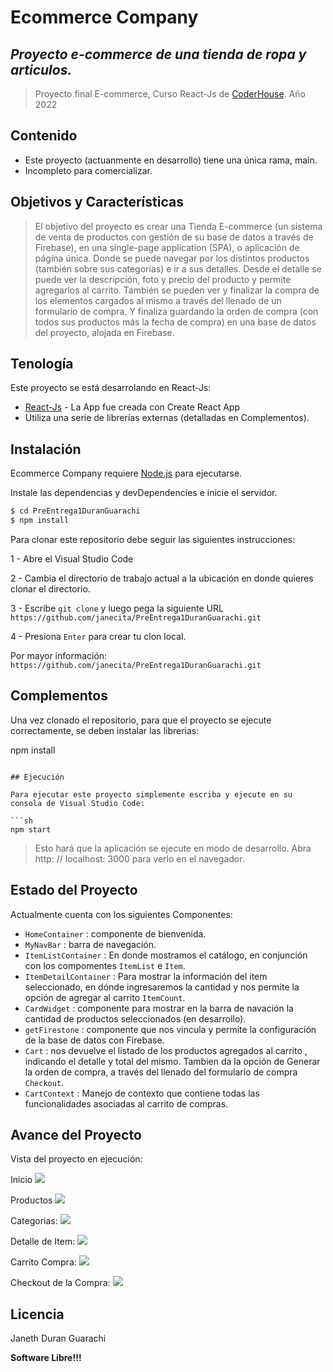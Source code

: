 # Ecommerce Company
## _Proyecto e-commerce de una tienda de ropa y articulos._
> Proyecto final E-commerce, Curso React-Js de [CoderHouse](https://www.coderhouse.com/). Año 2022 

## Contenido
- Este proyecto (actuanmente en desarrollo) tiene una única rama, main.
- Incompleto para comercializar.

## Objetivos y Características

> El objetivo del proyecto es crear una Tienda  E-commerce  (un sistema de venta de productos con gestión de 
> su base de datos a través de Firebase), en una single-page application (SPA), o aplicación de página única. 
>Donde se puede navegar por los distintos productos (también sobre sus categorías)
>e ir a sus detalles. Desde el detalle se puede ver la descripción, foto y precio del producto y permite 
>agregarlos al carrito. También se pueden ver y finalizar la compra de
>los elementos cargados al mismo a través del llenado de un formulario de compra. Y finaliza guardando la orden
>de compra (con todos sus productos más la fecha de compra) en una base de datos del proyecto, alojada en Firebase.


## Tenología

Este proyecto se está desarrolando en React-Js:

- [React-Js](https://create-react-app.dev/) - La App fue creada con Create React App
- Utiliza una serie de librerías externas (detalladas en Complementos).

## Instalación

Ecommerce Company requiere [Node.js](https://nodejs.org/en/) para ejecutarse.

Instale las dependencias y devDependencies e inicie el servidor.

```sh
$ cd PreEntrega1DuranGuarachi
$ npm install

```

Para clonar este repositorio debe seguir las siguientes instrucciones:

1 - Abre el Visual Studio Code

2 - Cambia el directorio de trabajo actual a la ubicación en donde quieres clonar el directorio.

3 - Escribe `git clone` y luego pega la siguiente URL `https://github.com/janecita/PreEntrega1DuranGuarachi.git`

4 - Presiona `Enter` para crear tu clon local.

Por mayor información: `https://github.com/janecita/PreEntrega1DuranGuarachi.git`

## Complementos

Una vez clonado el repositorio, para que el proyecto se ejecute correctamente, se deben instalar las  librerias:

npm install
```

## Ejecución

Para ejecutar este proyecto simplemente escriba y ejecute en su consola de Visual Studio Code:

```sh
npm start
```
>Esto hará que la aplicación se ejecute en modo de desarrollo.
>Abra http: // localhost: 3000 para verlo en el navegador.


## Estado del Proyecto

Actualmente cuenta con los siguientes Componentes: 
- `HomeContainer` : componente de bienvenida.
- `MyNavBar` : barra de navegación.
- `ItemListContainer` : En donde mostramos el catálogo, en conjunción con los compomentes `ItemList` e `Item`.
- `ItemDetailContainer` : Para mostrar la información del item seleccionado, en  dónde ingresaremos la cantidad y nos permite la opción de agregar al carrito `ItemCount`.
- `CardWidget` : componente para mostrar en la barra de navación la cantidad de productos seleccionados (en desarrollo).
- `getFirestone` : componente que nos vincula y permite la configuración de la base de datos con Firebase.
- `Cart` : nos devuelve el listado de los productos agregados al carrito , indicando el detalle y total del mismo. Tambien da la opción de Generar la orden de compra, a través del llenado del formulario de compra `Checkout`.
- `CartContext` : Manejo de contexto que contiene todas las funcionalidades asociadas al carrito de compras.



## Avance del Proyecto

Vista del proyecto en ejecución:

Inicio
![](https://codimd.s3.shivering-isles.com/demo/uploads/accc19b4-e816-43c5-8ac6-3d046830a08b.png)


Productos
![](https://codimd.s3.shivering-isles.com/demo/uploads/0494f5c3-8e96-41c1-b639-2e4f4b45bb34.png)


Categorias:
![](https://codimd.s3.shivering-isles.com/demo/uploads/36326c51-add6-42f3-a5af-3c94cc5b10d2.png)


Detalle de Item:
![](https://codimd.s3.shivering-isles.com/demo/uploads/f84c4c94-d551-446f-ab80-594586329623.png)


Carrito Compra:
![](https://codimd.s3.shivering-isles.com/demo/uploads/87d0233d-8123-409a-8344-75bf7299bc64.png)


Checkout de la Compra:
![](https://codimd.s3.shivering-isles.com/demo/uploads/e5495e77-eed1-4210-8091-3e77514ef4b9.png)


## Licencia

Janeth Duran Guarachi

**Software Libre!!!**
